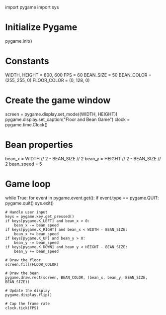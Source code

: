 import pygame
import sys

# Initialize Pygame
pygame.init()

# Constants
WIDTH, HEIGHT = 800, 600
FPS = 60
BEAN_SIZE = 50
BEAN_COLOR = (255, 255, 0)
FLOOR_COLOR = (0, 128, 0)

# Create the game window
screen = pygame.display.set_mode((WIDTH, HEIGHT))
pygame.display.set_caption("Floor and Bean Game")
clock = pygame.time.Clock()

# Bean properties
bean_x = WIDTH // 2 - BEAN_SIZE // 2
bean_y = HEIGHT // 2 - BEAN_SIZE // 2
bean_speed = 5

# Game loop
while True:
    for event in pygame.event.get():
        if event.type == pygame.QUIT:
            pygame.quit()
            sys.exit()

    # Handle user input
    keys = pygame.key.get_pressed()
    if keys[pygame.K_LEFT] and bean_x > 0:
        bean_x -= bean_speed
    if keys[pygame.K_RIGHT] and bean_x < WIDTH - BEAN_SIZE:
        bean_x += bean_speed
    if keys[pygame.K_UP] and bean_y > 0:
        bean_y -= bean_speed
    if keys[pygame.K_DOWN] and bean_y < HEIGHT - BEAN_SIZE:
        bean_y += bean_speed

    # Draw the floor
    screen.fill(FLOOR_COLOR)

    # Draw the bean
    pygame.draw.rect(screen, BEAN_COLOR, (bean_x, bean_y, BEAN_SIZE, BEAN_SIZE))

    # Update the display
    pygame.display.flip()

    # Cap the frame rate
    clock.tick(FPS)
